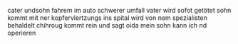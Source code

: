cater undsohn fahrem im auto schwerer umfall vater wird sofot getötet sohn kommt mit ner kopfervlertzungs ins spital wird von nem spezialisten behaldelt chihroug kommt rein und sagt oida mein sohn kann ich nd operieren 
